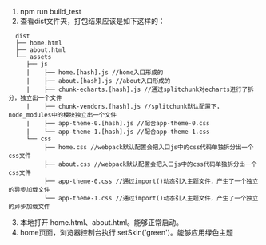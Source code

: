 1. npm run build_test
2. 查看dist文件夹，打包结果应该是如下这样的：
``` code
  dist
  ├── home.html
  ├── about.html
  └── assets
     ├── js
     |    ├── home.[hash].js //home入口形成的
     |    ├── about.[hash].js //about入口形成的
     |    ├── chunk-echarts.[hash].js //通过splitchunk对echarts进行了拆分，独立出一个文件
     |    ├── chunk-vendors.[hash].js //splitchunk默认配置下，node_modules中的模块独立出一个文件
     |    ├── app-theme-0.[hash].js //配合app-theme-0.css
     |    └── app-theme-1.[hash].js //配合app-theme-1.css
     └── css
          ├── home.css //webpack默认配置会把入口js中的css代码单独拆分出一个css文件
          ├── about.css //webpack默认配置会把入口js中的css代码单独拆分出一个css文件
          ├── app-theme-0.css //通过import()动态引入主题文件，产生了一个独立的异步加载文件
          └── app-theme-1.css //通过import()动态引入主题文件，产生了一个独立的异步加载文件
```
3. 本地打开 home.html、about.html。能够正常启动。
4. home页面，浏览器控制台执行 setSkin('green')。能够应用绿色主题

